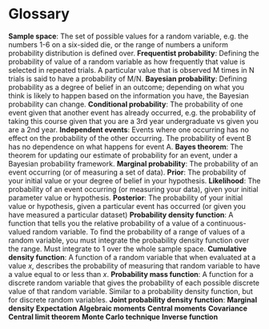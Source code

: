 # Glossary

**Sample space**: The set of possible values for a random variable, e.g. the numbers 1-6 on a six-sided die, or the range of numbers a uniform probability distribution is defined over.
**Frequentist probability**: Defining the probability of value of a random variable as how frequently that value is selected in repeated trials. A particular value that is observed M times in N trials is said to have a probability of M/N.
**Bayesian probability**: Defining probability as a degree of belief in an outcome; depending on what you think is likely to happen based on the information you have, the Bayesian probability can change. 
**Conditional probability**: The probability of one event given that another event has already occurred, e.g. the probability of taking this course given that you are a 3rd year undergraduate vs given you are a 2nd year.
**Independent events**: Events where one occurring has no effect on the probability of the other occurring. The probability of event B has no dependence on what happens for event A.
**Bayes theorem**: The theorem for updating our estimate of probability for an event, under a Bayesian probability framework. 
**Marginal probability**: The probability of an event occurring (or of measuring a set of data).
**Prior**: The probability of your initial value or your degree of belief in your hypothesis.
**Likelihood**: The probability of an event occurring (or measuring your data), given your initial parameter value or hypothesis.
**Posterior**: The probability of your initial value or hypothesis, given a particular event has occurred (or given you have measured a particular dataset)
**Probability density function**: A function that tells you the relative probability of a value of a continuous-valued random variable. To find the probability of a range of values of a random variable, you must integrate the probability density function over the range. Must integrate to 1 over the whole sample space.
**Cumulative density function**: A function of a random variable that when evaluated at a value $x$, describes the probability of measuring that random variable to have a value equal to or less than $x$. 
**Probability mass function**: A function for a discrete random variable that gives the probability of each possible discrete value of that random variable. Similar to a probability density function, but for discrete random variables.
**Joint probability density function**: 
**Marginal density**
**Expectation**
**Algebraic moments**
**Central moments**
**Covariance**
**Central limit theorem**
**Monte Carlo technique**
**Inverse function**

